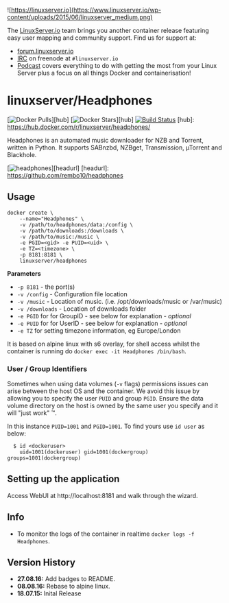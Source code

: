 ![https://linuxserver.io](https://www.linuxserver.io/wp-content/uploads/2015/06/linuxserver_medium.png)

The [LinuxServer.io](https://linuxserver.io) team brings you another container release featuring easy user mapping and community support. Find us for support at:
* [forum.linuxserver.io](https://forum.linuxserver.io)
* [IRC](https://www.linuxserver.io/index.php/irc/) on freenode at `#linuxserver.io`
* [Podcast](https://www.linuxserver.io/index.php/category/podcast/) covers everything to do with getting the most from your Linux Server plus a focus on all things Docker and containerisation!

# linuxserver/Headphones
[![Docker Pulls](https://img.shields.io/docker/pulls/linuxserver/headphones.svg)][hub]
[![Docker Stars](https://img.shields.io/docker/stars/linuxserver/headphones.svg)][hub]
[![Build Status](http://jenkins.linuxserver.io:8080/buildStatus/icon?job=Dockers/LinuxServer.io/linuxserver-headphones)](http://jenkins.linuxserver.io:8080/job/Dockers/job/LinuxServer.io/job/linuxserver-headphones/)
[hub]: https://hub.docker.com/r/linuxserver/headphones/


Headphones is an automated music downloader for NZB and Torrent, written in Python. It supports SABnzbd, NZBget, Transmission, µTorrent and Blackhole.

[![headphones](http://i.imgur.com/5vSV3Gkl.png)][headurl]
[headurl]: https://github.com/rembo10/headphones

## Usage

```
docker create \
    --name="Headphones" \
    -v /path/to/headphones/data:/config \
    -v /path/to/downloads:/downloads \
    -v /path/to/music:/music \
    -e PGID=<gid> -e PUID=<uid> \
    -e TZ=<timezone> \
    -p 8181:8181 \
    linuxserver/headphones
```

**Parameters**

* `-p 8181` - the port(s)
* `-v /config` - Configuration file location
* `-v /music` - Location of music. (i.e. /opt/downloads/music or /var/music)
* `-v /downloads` - Location of downloads folder
* `-e PGID` for for GroupID - see below for explanation - *optional*
* `-e PUID` for for UserID - see below for explanation - *optional*
* `-e TZ` for setting timezone information, eg Europe/London

It is based on alpine linux with s6 overlay, for shell access whilst the container is running do `docker exec -it Headphones /bin/bash`.

### User / Group Identifiers

Sometimes when using data volumes (`-v` flags) permissions issues can arise between the host OS and the container. We avoid this issue by allowing you to specify the user `PUID` and group `PGID`. Ensure the data volume directory on the host is owned by the same user you specify and it will "just work" ™.

In this instance `PUID=1001` and `PGID=1001`. To find yours use `id user` as below:

```
  $ id <dockeruser>
    uid=1001(dockeruser) gid=1001(dockergroup) groups=1001(dockergroup)
```

## Setting up the application

Access WebUI at http://localhost:8181 and walk through the wizard.

## Info

* To monitor the logs of the container in realtime `docker logs -f Headphones`.

## Version History

+ **27.08.16:** Add badges to README.
+ **08.08.16:** Rebase to alpine linux.
+ **18.07.15:** Inital Release
